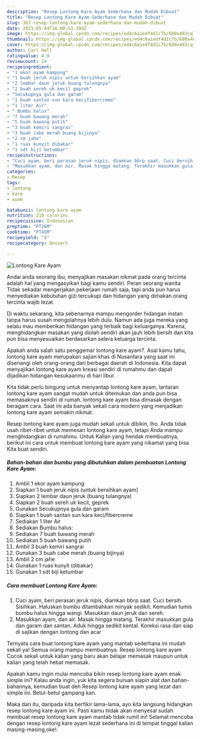```yaml
---
description: "Resep Lontong Kare Ayam Sederhana dan Mudah Dibuat"
title: "Resep Lontong Kare Ayam Sederhana dan Mudah Dibuat"
slug: 367-resep-lontong-kare-ayam-sederhana-dan-mudah-dibuat
date: 2021-05-04T16:00:53.394Z
image: https://img-global.cpcdn.com/recipes/ed4c6a1edf4d1c7b/680x482cq70/lontong-kare-ayam-foto-resep-utama.jpg
thumbnail: https://img-global.cpcdn.com/recipes/ed4c6a1edf4d1c7b/680x482cq70/lontong-kare-ayam-foto-resep-utama.jpg
cover: https://img-global.cpcdn.com/recipes/ed4c6a1edf4d1c7b/680x482cq70/lontong-kare-ayam-foto-resep-utama.jpg
author: Carl Hall
ratingvalue: 4.9
reviewcount: 14
recipeingredient:
- "1 ekor ayam kampung"
- "1 buah jeruk nipis untuk bersihkan ayam"
- "2 lembar daun jeruk buang tulangnya"
- "2 buah sereh uk kecil geprek"
- "Secukupnya gula dan garam"
- "1 buah santan sun kara kecifibercreme"
- "1 liter Air"
- " Bumbu halus"
- "7 buah bawang merah"
- "5 buah bawang putih"
- "3 buah kemiri sangrai"
- "3 buah cabe merah buang bijinya"
- "2 cm jahe"
- "1 ruas kunyit dibakar"
- "1 sdt biji ketumbar"
recipeinstructions:
- "Cuci ayam, beri perasan jeruk nipis, diamkan bbrp saat. Cuci bersih. Sisihkan. Haluskan bumbu ditambahkan minyak sedikit. Kemudian tumis bumbu halus hingga wangi. Masukkan daun jeruk dan sereh."
- "Masukkan ayam, dan air. Masak hingga matang. Terakhir masukkan gula dan garam dan santan. Aduk hingga sedikit kental. Koreksi rasa dan siap di sajikan dengan lontong dan acar"
categories:
- Resep
tags:
- lontong
- kare
- ayam

katakunci: lontong kare ayam 
nutrition: 210 calories
recipecuisine: Indonesian
preptime: "PT26M"
cooktime: "PT45M"
recipeyield: "1"
recipecategory: Dessert

---
```



![Lontong Kare Ayam](https://img-global.cpcdn.com/recipes/ed4c6a1edf4d1c7b/680x482cq70/lontong-kare-ayam-foto-resep-utama.jpg)

Andai anda seorang ibu, menyajikan masakan nikmat pada orang tercinta adalah hal yang mengasyikan bagi kamu sendiri. Peran seorang  wanita Tidak sekadar mengerjakan pekerjaan rumah saja, tapi anda pun harus menyediakan kebutuhan gizi tercukupi dan hidangan yang dimakan orang tercinta wajib lezat.

Di waktu  sekarang, kita sebenarnya mampu mengorder hidangan instan tanpa harus susah mengolahnya lebih dulu. Namun ada juga mereka yang selalu mau memberikan hidangan yang terbaik bagi keluarganya. Karena, menghidangkan masakan yang diolah sendiri akan jauh lebih bersih dan kita pun bisa menyesuaikan berdasarkan selera keluarga tercinta. 



Apakah anda salah satu penggemar lontong kare ayam?. Asal kamu tahu, lontong kare ayam merupakan sajian khas di Nusantara yang saat ini disenangi oleh orang-orang dari berbagai daerah di Indonesia. Kita dapat menyajikan lontong kare ayam kreasi sendiri di rumahmu dan dapat dijadikan hidangan kesukaanmu di hari libur.

Kita tidak perlu bingung untuk menyantap lontong kare ayam, lantaran lontong kare ayam sangat mudah untuk ditemukan dan anda pun bisa memasaknya sendiri di rumah. lontong kare ayam bisa dimasak dengan beragam cara. Saat ini ada banyak sekali cara modern yang menjadikan lontong kare ayam semakin nikmat.

Resep lontong kare ayam juga mudah sekali untuk dibikin, lho. Anda tidak usah ribet-ribet untuk memesan lontong kare ayam, tetapi Anda mampu menghidangkan di rumahmu. Untuk Kalian yang hendak membuatnya, berikut ini cara untuk membuat lontong kare ayam yang nikamat yang bisa Kita buat sendiri.

<!--inarticleads1-->

##### Bahan-bahan dan bumbu yang dibutuhkan dalam pembuatan Lontong Kare Ayam:

1. Ambil 1 ekor ayam kampung
1. Siapkan 1 buah jeruk nipis (untuk bersihkan ayam)
1. Siapkan 2 lembar daun jeruk (buang tulangnya)
1. Siapkan 2 buah sereh uk kecil, geprek
1. Gunakan Secukupnya gula dan garam
1. Siapkan 1 buah santan sun kara keci/fibercreme
1. Sediakan 1 liter Air
1. Sediakan  Bumbu halus:
1. Sediakan 7 buah bawang merah
1. Sediakan 5 buah bawang putih
1. Ambil 3 buah kemiri sangrai
1. Gunakan 3 buah cabe merah (buang bijinya)
1. Ambil 2 cm jahe
1. Gunakan 1 ruas kunyit (dibakar)
1. Gunakan 1 sdt biji ketumbar




<!--inarticleads2-->

##### Cara membuat Lontong Kare Ayam:

1. Cuci ayam, beri perasan jeruk nipis, diamkan bbrp saat. Cuci bersih. Sisihkan. Haluskan bumbu ditambahkan minyak sedikit. Kemudian tumis bumbu halus hingga wangi. Masukkan daun jeruk dan sereh.
1. Masukkan ayam, dan air. Masak hingga matang. Terakhir masukkan gula dan garam dan santan. Aduk hingga sedikit kental. Koreksi rasa dan siap di sajikan dengan lontong dan acar




Ternyata cara buat lontong kare ayam yang mantab sederhana ini mudah sekali ya! Semua orang mampu membuatnya. Resep lontong kare ayam Cocok sekali untuk kalian yang baru akan belajar memasak maupun untuk kalian yang telah hebat memasak.

Apakah kamu ingin mulai mencoba bikin resep lontong kare ayam enak simple ini? Kalau anda ingin, yuk kita segera buruan siapin alat dan bahan-bahannya, kemudian buat deh Resep lontong kare ayam yang lezat dan simple ini. Betul-betul gampang kan. 

Maka dari itu, daripada kita berfikir lama-lama, ayo kita langsung hidangkan resep lontong kare ayam ini. Pasti kamu tiidak akan menyesal sudah membuat resep lontong kare ayam mantab tidak rumit ini! Selamat mencoba dengan resep lontong kare ayam lezat sederhana ini di tempat tinggal kalian masing-masing,oke!.

